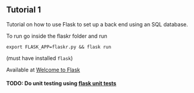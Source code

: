 ## Tutorial 1
Tutorial on how to use Flask to set up a back end using an SQL database. 

To run go inside the flaskr folder and run

`export FLASK_APP=flaskr.py && flask run`

(must have installed `flask`)

Available at [Welcome to Flask](http://flask.pocoo.org/docs/0.11/tutorial/folders/#tutorial-folders)

#### TODO: Do unit testing using [flask unit tests](http://flask.pocoo.org/docs/0.11/testing/#testing)